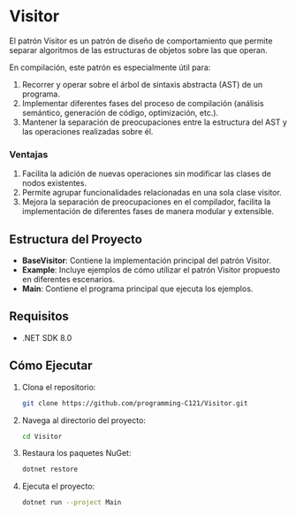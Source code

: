 # Visitor

El patrón Visitor es un patrón de diseño de comportamiento que permite separar algoritmos de las estructuras de objetos sobre las que operan.

En compilación, este patrón es especialmente útil para:

1. Recorrer y operar sobre el árbol de sintaxis abstracta (AST) de un programa.
2. Implementar diferentes fases del proceso de compilación (análisis semántico, generación de código, optimización, etc.).
3. Mantener la separación de preocupaciones entre la estructura del AST y las operaciones realizadas sobre él.

### Ventajas

1. Facilita la adición de nuevas operaciones sin modificar las clases de nodos existentes.
2. Permite agrupar funcionalidades relacionadas en una sola clase visitor.
3. Mejora la separación de preocupaciones en el compilador, facilita la implementación de diferentes fases de manera modular y extensible.


## Estructura del Proyecto

- **BaseVisitor**: Contiene la implementación principal del patrón Visitor.
- **Example**: Incluye ejemplos de cómo utilizar el patrón Visitor propuesto en diferentes escenarios.
- **Main**: Contiene el programa principal que ejecuta los ejemplos.

## Requisitos

- .NET SDK 8.0

## Cómo Ejecutar

1. Clona el repositorio:
    ```bash
    git clone https://github.com/programming-C121/Visitor.git
    ```
2. Navega al directorio del proyecto:
    ```bash
    cd Visitor
    ```
3. Restaura los paquetes NuGet:
    ```bash
    dotnet restore
    ```
4. Ejecuta el proyecto:
    ```bash
    dotnet run --project Main
    ```